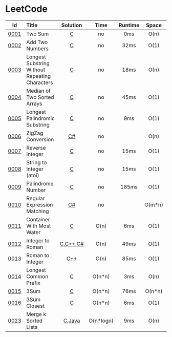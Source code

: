 # LeetCode

|Id  | Title  | Solution   | Time | Runtime |  Space | Difficulty  | Catagory|
| :------------: | :------------ | :------------: | :------------: | :------------: | :------------: | :------------: |:------------: |
|  <a href="https://leetcode.com/problems/two-sum" target="_blank">0001</a> |Two Sum | [C](https://e.srl/leetcode-1/)  |  no | 0ms  | O(n)  |  Easy |Array|
|  <a href="https://leetcode.com/problems/add-two-numbers" target="_blank">0002</a> |Add Two Numbers | [C](https://e.srl/leetcode-2/)  |  no |32ms  | O(1)  |  Medium |Array|
|  <a href="https://leetcode.com/problems/longest-substring-without-repeating-characters" target="_blank">0003</a> |Longest Substring Without Repeating Characters | [C](https://e.srl/leetcode-3/)  |   no |18ms| O(n)  |  Medium |Array|
|  <a href="https://leetcode.com/problems/median-of-two-sorted-arrays" target="_blank">0004</a> |Median of Two Sorted Arrays | [C](https://e.srl/leetcode-4/)  |   no |45ms| O(1)  |  Hard |Binary|
|  <a href="https://leetcode.com/problems/longest-palindromic-substring" target="_blank">0005</a> |Longest Palindromic Substring | [C](https://e.srl/leetcode-5/)  |   no |9ms| O(1)  |  Medium |Array|
|  <a href="https://leetcode.com/problems/zigzag-conversion" target="_blank">0006</a> |ZigZag Conversion | [C#](https://e.srl/leetcode-6/)  |   no| | O(n)  |  Medium |Array|
|  <a href="https://leetcode.com/problems/reverse-integer" target="_blank">0007</a> |Reverse Integer | [C](https://e.srl/leetcode-7/)  |   no |15ms| O(1)  |  Easy |Digital|
|  <a href="https://leetcode.com/problems/string-to-integer-atoi" target="_blank">0008</a> |String to Integer (atoi) | [C](https://e.srl/leetcode-8/)  |   no|15ms | O(1)  |  Medium |Digital|
|  <a href="https://leetcode.com/problems/palindrome-number" target="_blank">0009</a> |Palindrome Number | [C](https://e.srl/leetcode-9/)  |   no |185ms| O(1)  |  Easy |Digital|
|  <a href="https://leetcode.com/problems/regular-expression-matching" target="_blank">0010</a> |Regular Expression Matching | [C#](https://e.srl/leetcode-10/)  |   no| | O(m\*n)  |  Hard |DP|
|  <a href="https://leetcode.com/problems/container-with-most-water" target="_blank">0011</a> |Container With Most Water | [C](https://e.srl/leetcode-11/)  | O(n) |6ms| O(1)  |  Medium |Greedy|
|  <a href="https://leetcode.com/problems/integer-to-roman" target="_blank">0012</a> |Integer to Roman | [C,C++,C#](https://e.srl/leetcode-12/)  | O(n) |49ms| O(1)  |  Medium |Digital|
|  <a href="https://leetcode.com/problems/roman-to-integer" target="_blank">0013</a> |Roman to Integer | [C++](https://e.srl/leetcode-13/)  | O(n) |85ms| O(1)  |  Easy |Digital|
|  <a href="https://leetcode.com/problems/longest-common-prefix" target="_blank">0014</a> |Longest Common Prefix | [C](https://e.srl/leetcode-14/)  | O(n\*n) |3ms| O(n)  |  Easy |Array|
|  <a href="https://leetcode.com/problems/3sum" target="_blank">0015</a> |3Sum | [C](https://e.srl/leetcode-15/)  | O(n\*n) |76ms| O(n\*n)  |  Medium |Digital|
|  <a href="https://leetcode.com/problems/3sum-closest" target="_blank">0016</a> |3Sum Closest | [C](https://e.srl/leetcode-16/)  | O(n\*n) |6ms| O(1)  |  Medium |Digital|
|  <a href="https://leetcode.com/problems/merge-k-sorted-lists" target="_blank">0023</a> |Merge k Sorted Lists | [C,Java](https://e.srl/leetcode-23/)  | O(n\*logn) |9ms| O(n)  |  Hard |Heap|

